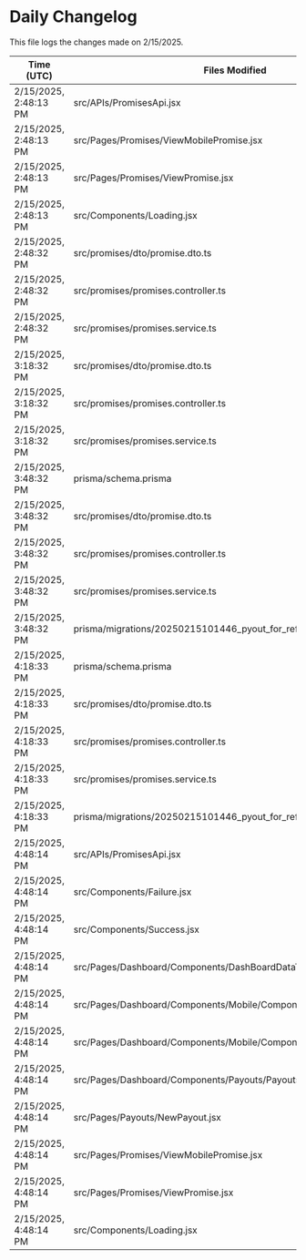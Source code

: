 # Daily Changelog

This file logs the changes made on 2/15/2025.

| Time (UTC)             | Files Modified                    | Changes (Addition/Deletion) |
|------------------------|-----------------------------------|-----------------------------|
| 2/15/2025, 2:48:13 PM | src/APIs/PromisesApi.jsx | 8 Additions & 0 Deletions |
| 2/15/2025, 2:48:13 PM | src/Pages/Promises/ViewMobilePromise.jsx | 19 Additions & 1 Deletions |
| 2/15/2025, 2:48:13 PM | src/Pages/Promises/ViewPromise.jsx | 203 Additions & 197 Deletions |
| 2/15/2025, 2:48:13 PM | src/Components/Loading.jsx | 0 Additions & 0 Deletions |
| 2/15/2025, 2:48:32 PM | src/promises/dto/promise.dto.ts | 9 Additions & 0 Deletions|
| 2/15/2025, 2:48:32 PM | src/promises/promises.controller.ts | 12 Additions & 7 Deletions|
| 2/15/2025, 2:48:32 PM | src/promises/promises.service.ts | 92 Additions & 36 Deletions|
| 2/15/2025, 3:18:32 PM | src/promises/dto/promise.dto.ts | 9 Additions & 0 Deletions|
| 2/15/2025, 3:18:32 PM | src/promises/promises.controller.ts | 12 Additions & 7 Deletions|
| 2/15/2025, 3:18:32 PM | src/promises/promises.service.ts | 93 Additions & 36 Deletions|
| 2/15/2025, 3:48:32 PM | prisma/schema.prisma | 3 Additions & 2 Deletions|
| 2/15/2025, 3:48:32 PM | src/promises/dto/promise.dto.ts | 9 Additions & 0 Deletions|
| 2/15/2025, 3:48:32 PM | src/promises/promises.controller.ts | 12 Additions & 7 Deletions|
| 2/15/2025, 3:48:32 PM | src/promises/promises.service.ts | 95 Additions & 37 Deletions|
| 2/15/2025, 3:48:32 PM | prisma/migrations/20250215101446_pyout_for_refunds/ | 0 Additions & 0 Deletions|
| 2/15/2025, 4:18:33 PM | prisma/schema.prisma | 3 Additions & 2 Deletions|
| 2/15/2025, 4:18:33 PM | src/promises/dto/promise.dto.ts | 9 Additions & 0 Deletions|
| 2/15/2025, 4:18:33 PM | src/promises/promises.controller.ts | 12 Additions & 7 Deletions|
| 2/15/2025, 4:18:33 PM | src/promises/promises.service.ts | 118 Additions & 37 Deletions|
| 2/15/2025, 4:18:33 PM | prisma/migrations/20250215101446_pyout_for_refunds/ | 0 Additions & 0 Deletions|
| 2/15/2025, 4:48:14 PM | src/APIs/PromisesApi.jsx | 8 Additions & 0 Deletions|
| 2/15/2025, 4:48:14 PM | src/Components/Failure.jsx | 17 Additions & 2 Deletions|
| 2/15/2025, 4:48:14 PM | src/Components/Success.jsx | 21 Additions & 5 Deletions|
| 2/15/2025, 4:48:14 PM | src/Pages/Dashboard/Components/DashBoardDataTable.jsx | 3 Additions & 3 Deletions|
| 2/15/2025, 4:48:14 PM | src/Pages/Dashboard/Components/Mobile/Components/MobilePayouts.jsx | 1 Additions & 1 Deletions|
| 2/15/2025, 4:48:14 PM | src/Pages/Dashboard/Components/Mobile/Components/MobileTable.jsx | 3 Additions & 4 Deletions|
| 2/15/2025, 4:48:14 PM | src/Pages/Dashboard/Components/Payouts/Payouts.jsx | 35 Additions & 27 Deletions|
| 2/15/2025, 4:48:14 PM | src/Pages/Payouts/NewPayout.jsx | 69 Additions & 73 Deletions|
| 2/15/2025, 4:48:14 PM | src/Pages/Promises/ViewMobilePromise.jsx | 249 Additions & 194 Deletions|
| 2/15/2025, 4:48:14 PM | src/Pages/Promises/ViewPromise.jsx | 242 Additions & 202 Deletions|
| 2/15/2025, 4:48:14 PM | src/Components/Loading.jsx | 0 Additions & 0 Deletions|
